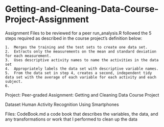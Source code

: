 # Getting-and-Cleaning-Data-Course-Project-Assignment
Assignment Files to be reviewed for a peer
run_analysis.R followed the 5 steps required as described in the course project’s definition below:

	1.	Merges the training and the test sets to create one data set.
	2.	Extracts only the measurements on the mean and standard deviation for each measurement.
	3.	Uses descriptive activity names to name the activities in the data set
	4.	Appropriately labels the data set with descriptive variable names.
	5.	From the data set in step 4, creates a second, independent tidy data set with the average of each variable for each activity and each subject.
	6.	
Project: Peer-graded Assignment: Getting and Cleaning Data Course Project

Dataset
Human Activity Recognition Using Smartphones

Files:
CodeBook.md a code book that describes the variables, the data, and any transformations or work that I performed to clean up the data

